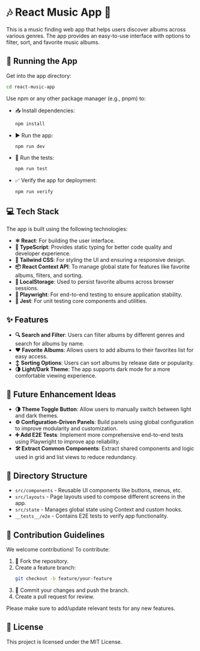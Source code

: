 # 🎶 React Music App 🎵

This is a music finding web app that helps users discover albums across various genres. The app provides an easy-to-use interface with options to filter, sort, and favorite music albums.

## 🚀 Running the App

Get into the app directory:

```sh
cd react-music-app
```

Use npm or any other package manager (e.g., pnpm) to:

- 📥 Install dependencies:
  ```sh
  npm install
  ```
- ▶️ Run the app:
  ```sh
  npm run dev
  ```
- 🧪 Run the tests:
  ```sh
  npm run test
  ```
- ✅ Verify the app for deployment:
  ```sh
  npm run verify
  ```

## 💻 Tech Stack

The app is built using the following technologies:

- **⚛️ React**: For building the user interface.
- **📘 TypeScript**: Provides static typing for better code quality and developer experience.
- **🎨 Tailwind CSS**: For styling the UI and ensuring a responsive design.
- **📦 React Context API**: To manage global state for features like favorite albums, filters, and sorting.
- **💾 LocalStorage**: Used to persist favorite albums across browser sessions.
- **🧪 Playwright**: For end-to-end testing to ensure application stability.
- **🧪 Jest**: For unit testing core components and utilities.

## ✨ Features

- **🔍 Search and Filter**: Users can filter albums by different genres and search for albums by name.
- **❤️ Favorite Albums**: Allows users to add albums to their favorites list for easy access.
- **↕️ Sorting Options**: Users can sort albums by release date or popularity.
- **🌗 Light/Dark Theme**: The app supports dark mode for a more comfortable viewing experience.

## 🔮 Future Enhancement Ideas

- **🌗 Theme Toggle Button**: Allow users to manually switch between light and dark themes.
- **⚙️ Configuration-Driven Panels**: Build panels using global configuration to improve modularity and customization.
- **➕ Add E2E Tests**: Implement more comprehensive end-to-end tests using Playwright to improve app reliability.
- **🛠️ Extract Common Components**: Extract shared components and logic used in grid and list views to reduce redundancy.

## 📁 Directory Structure

- `src/components` - Reusable UI components like buttons, menus, etc.
- `src/layouts` - Page layouts used to compose different screens in the app.
- `src/state` - Manages global state using Context and custom hooks.
- `__tests__/e2e` - Contains E2E tests to verify app functionality.

## 🤝 Contribution Guidelines

We welcome contributions! To contribute:

1. 🍴 Fork the repository.
2. Create a feature branch:
   ```sh
   git checkout -b feature/your-feature
   ```
3. 💾 Commit your changes and push the branch.
4. Create a pull request for review.

Please make sure to add/update relevant tests for any new features.

## 📜 License

This project is licensed under the MIT License.
